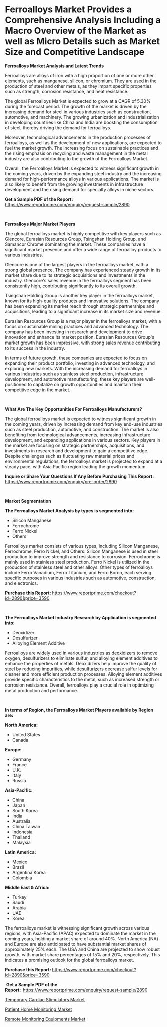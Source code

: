 <p><h1>Ferroalloys Market Provides a Comprehensive Analysis Including a Macro Overview of the Market as well as Micro Details such as Market Size and Competitive Landscape</h1></p><p><strong>Ferroalloys Market Analysis and Latest Trends</strong></p>
<p><p>Ferroalloys are alloys of iron with a high proportion of one or more other elements, such as manganese, silicon, or chromium. They are used in the production of steel and other metals, as they impart specific properties such as strength, corrosion resistance, and heat resistance.</p><p>The global Ferroalloys Market is expected to grow at a CAGR of 5.30% during the forecast period. The growth of the market is driven by the increasing demand for steel in various industries such as construction, automotive, and machinery. The growing urbanization and industrialization in developing countries like China and India are boosting the consumption of steel, thereby driving the demand for ferroalloys.</p><p>Moreover, technological advancements in the production processes of ferroalloys, as well as the development of new applications, are expected to fuel the market growth. The increasing focus on sustainable practices and the rising emphasis on recycling and waste management in the metal industry are also contributing to the growth of the Ferroalloys Market.</p><p>Overall, the Ferroalloys Market is expected to witness significant growth in the coming years, driven by the expanding steel industry and the increasing demand for high-performance alloys in various applications. The market is also likely to benefit from the growing investments in infrastructure development and the rising demand for specialty alloys in niche sectors.</p></p>
<p><strong>Get a Sample PDF of the Report:&nbsp;</strong> <a href="https://www.reportprime.com/enquiry/request-sample/2890">https://www.reportprime.com/enquiry/request-sample/2890</a></p>
<p>&nbsp;</p>
<p><strong>Ferroalloys Major Market Players</strong></p>
<p><p>The global ferroalloys market is highly competitive with key players such as Glencore, Eurasian Resources Group, Tsingshan Holding Group, and Samancor Chrome dominating the market. These companies have a significant market presence and offer a wide range of ferroalloy products to various industries.</p><p>Glencore is one of the largest players in the ferroalloys market, with a strong global presence. The company has experienced steady growth in its market share due to its strategic acquisitions and investments in the industry. Glencore's sales revenue in the ferroalloys segment has been consistently high, contributing significantly to its overall growth.</p><p>Tsingshan Holding Group is another key player in the ferroalloys market, known for its high-quality products and innovative solutions. The company has been expanding its market reach through strategic partnerships and acquisitions, leading to a significant increase in its market size and revenue.</p><p>Eurasian Resources Group is a major player in the ferroalloys market, with a focus on sustainable mining practices and advanced technology. The company has been investing in research and development to drive innovation and enhance its market position. Eurasian Resources Group's market growth has been impressive, with strong sales revenue contributing to its success in the industry.</p><p>In terms of future growth, these companies are expected to focus on expanding their product portfolio, investing in advanced technology, and exploring new markets. With the increasing demand for ferroalloys in various industries such as stainless steel production, infrastructure development, and automotive manufacturing, these key players are well-positioned to capitalize on growth opportunities and maintain their competitive edge in the market.</p></p>
<p>&nbsp;</p>
<p><strong>What Are The Key Opportunities For Ferroalloys Manufacturers?</strong></p>
<p><p>The global ferroalloys market is expected to witness significant growth in the coming years, driven by increasing demand from key end-use industries such as steel production, automotive, and construction. The market is also benefiting from technological advancements, increasing infrastructure development, and expanding applications in various sectors. Key players in the market are focusing on strategic partnerships, acquisitions, and investments in research and development to gain a competitive edge. Despite challenges such as fluctuating raw material prices and environmental regulations, the ferroalloys market is projected to expand at a steady pace, with Asia Pacific region leading the growth momentum.</p></p>
<p><strong>Inquire or Share Your Questions If Any Before Purchasing This Report:</strong> <a href="https://www.reportprime.com/enquiry/pre-order/2890">https://www.reportprime.com/enquiry/pre-order/2890</a></p>
<p>&nbsp;</p>
<p><strong>Market Segmentation</strong></p>
<p><strong>The Ferroalloys Market Analysis by types is segmented into:</strong></p>
<p><ul><li>Silicon Manganese</li><li>Ferrochrome</li><li>Ferro Nickel</li><li>Others</li></ul></p>
<p><p>Ferroalloys market consists of various types, including Silicon Manganese, Ferrochrome, Ferro Nickel, and Others. Silicon Manganese is used in steel production to improve strength and resistance to corrosion. Ferrochrome is mainly used in stainless steel production. Ferro Nickel is utilized in the production of stainless steel and other alloys. Other types of ferroalloys include Ferro Vanadium, Ferro Titanium, and Ferro Boron, each serving specific purposes in various industries such as automotive, construction, and electronics.</p></p>
<p><strong>Purchase this Report:&nbsp;</strong><a href="https://www.reportprime.com/checkout?id=2890&price=3590">https://www.reportprime.com/checkout?id=2890&price=3590</a></p>
<p>&nbsp;</p>
<p><strong>The Ferroalloys Market Industry Research by Application is segmented into:</strong></p>
<p><ul><li>Deoxidizer</li><li>Desulfurizer</li><li>Alloying Element Additive</li></ul></p>
<p><p>Ferroalloys are widely used in various industries as deoxidizers to remove oxygen, desulfurizers to eliminate sulfur, and alloying element additives to enhance the properties of metals. Deoxidizers help improve the quality of steel by reducing impurities, while desulfurizers decrease sulfur levels for cleaner and more efficient production processes. Alloying element additives provide specific characteristics to the metal, such as increased strength or corrosion resistance. Overall, ferroalloys play a crucial role in optimizing metal production and performance.</p></p>
<p>&nbsp;</p>
<p><strong>In terms of Region, the Ferroalloys Market Players available by Region are:</strong></p>
<p>
    <p> <strong> North America: </strong>
        <ul>
            <li>United States</li>
            <li>Canada</li>
        </ul>
        </p> 
    <p> <strong> Europe: </strong>
        <ul>
            <li>Germany</li>
            <li>France</li>
            <li>U.K.</li>
            <li>Italy</li>
            <li>Russia</li>
        </ul>
        </p> 
    <p> <strong> Asia-Pacific: </strong>
        <ul>
            <li>China</li>
            <li>Japan</li>
            <li>South Korea</li>
            <li>India</li>
            <li>Australia</li>
            <li>China Taiwan</li>
            <li>Indonesia</li>
            <li>Thailand</li>
            <li>Malaysia</li>
        </ul>
        </p> 
    <p> <strong> Latin America: </strong>
        <ul>
            <li>Mexico</li>
            <li>Brazil</li>
            <li>Argentina Korea</li>
            <li>Colombia</li>
        </ul>
        </p> 
    <p> <strong> Middle East & Africa: </strong>
        <ul>
            <li>Turkey</li>
            <li>Saudi</li>
            <li>Arabia</li>
            <li>UAE</li>
            <li>Korea</li>
        </ul>
    </p>
    </p>
<p><p>The ferroalloys market is witnessing significant growth across various regions, with Asia-Pacific (APAC) expected to dominate the market in the coming years, holding a market share of around 40%. North America (NA) and Europe are also anticipated to have substantial market shares of approximately 25% each. The USA and China are projected to show robust growth, with market share percentages of 15% and 20%, respectively. This indicates a promising outlook for the global ferroalloys market.</p></p>
<p><strong>Purchase this Report: </strong><a href="https://www.reportprime.com/checkout?id=2890&price=3590">https://www.reportprime.com/checkout?id=2890&price=3590</a></p>
<p>&nbsp;<strong>Get a Sample PDF of the Report:&nbsp;&nbsp;</strong><a href="https://www.reportprime.com/enquiry/request-sample/2890">https://www.reportprime.com/enquiry/request-sample/2890</a></p>
<p><strong></strong></p>
<p><p><a href="https://view.publitas.com/reportprime-1/temporary-cardiac-stimulators-market-research-report-the-key-to-successful-business-strategy-forecasted-for-period-from-2023-2030/">Temporary Cardiac Stimulators Market</a></p><p><a href="https://view.publitas.com/reportprime-1/insights-into-patient-home-monitoring-market-size-analysing-market-share-trends-and-growth-from-2023-to-2030/">Patient Home Monitoring Market</a></p><p><a href="https://view.publitas.com/reportprime-1/remote-monitoring-equipments-market-size-growing-and-forecasted-for-period-from-2023-2030-and-provides-complete-market-analysis-of-this-market/">Remote Monitoring Equipments Market</a></p></p>